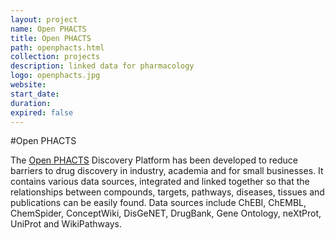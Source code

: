 ```yaml
---
layout: project
name: Open PHACTS
title: Open PHACTS
path: openphacts.html
collection: projects
description: linked data for pharmacology 
logo: openphacts.jpg
website:
start_date:
duration:
expired: false
---
```


#Open PHACTS

The [Open PHACTS](http://www.openphacts.org) Discovery Platform has been developed to reduce barriers to drug discovery in industry, academia and for small businesses. It contains various data sources, integrated and linked together so that the relationships between compounds, targets, pathways, diseases, tissues and publications can be easily found. Data sources include ChEBI, ChEMBL, ChemSpider, ConceptWiki, DisGeNET, DrugBank, Gene Ontology, neXtProt, UniProt and WikiPathways.

